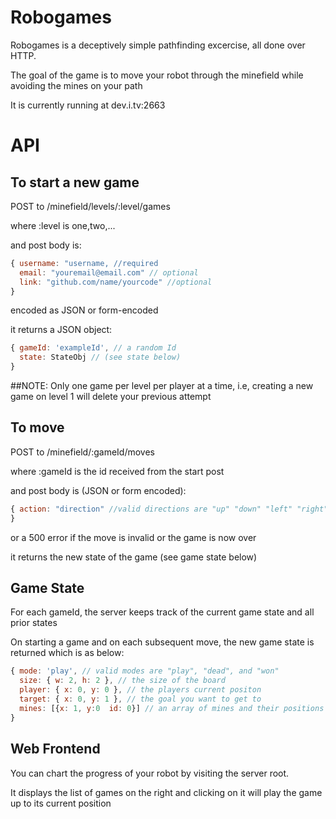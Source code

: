Robogames
=========


Robogames is a deceptively simple pathfinding excercise, all done over HTTP.

The goal of the game is to move your robot through the minefield while avoiding the mines on your path

It is currently running at dev.i.tv:2663

API
========

To start a new game
---------

POST to /minefield/levels/:level/games

where :level is one,two,...

and post body is:
```js
{ username: "username, //required
  email: "youremail@email.com" // optional
  link: "github.com/name/yourcode" //optional
}
```
encoded as JSON or form-encoded

it returns a JSON object:
```js
{ gameId: 'exampleId', // a random Id
  state: StateObj // (see state below)
}
```

##NOTE: Only one game per level per player at a time, i.e, creating a new game on level 1 will delete your previous attempt

To move
--------
POST to /minefield/:gameId/moves

where :gameId is the id received from the start post

and post body is (JSON or form encoded):
```js
{ action: "direction" //valid directions are "up" "down" "left" "right"
}
```
or a 500 error if the move is invalid or the game is now over

it returns the new state of the game (see game state below)

Game State
----------

For each gameId, the server keeps track of the current game state and all prior states

On starting a game and on each subsequent move, the new game state is returned which is as below:
```js
{ mode: 'play', // valid modes are "play", "dead", and "won"
  size: { w: 2, h: 2 }, // the size of the board
  player: { x: 0, y: 0 }, // the players current positon
  target: { x: 0, y: 1 }, // the goal you want to get to
  mines: [{x: 1, y:0  id: 0}] // an array of mines and their positions
}
```

Web Frontend
--------------
You can chart the progress of your robot by visiting the server root.

It displays the list of games on the right and clicking on it will play the game
up to its current position

